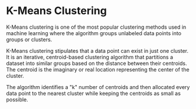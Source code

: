 # K-Means Clustering
K-Means clustering is one of the most popular clustering methods used in machine learning where the algorithm groups unlabeled data points into groups or clusters.

K-Means clustering stipulates that a data point can exist in just one cluster. It is an iterative, centroid-based clustering algorithm that partitions a dataset into similar groups based on the distance between their centroids. The centroid is the imaginary or real location representing the center of the cluster.

The algorithm identifies a "k" number of centroids and then allocated every data point to the nearest cluster while keeping the centroids as small as possible.